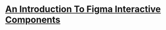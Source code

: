 # [An Introduction To Figma Interactive Components](https://www.smashingmagazine.com/2021/07/introduction-figma-interactive-components/)


